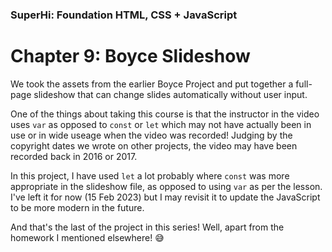 ### SuperHi: Foundation HTML, CSS + JavaScript

# Chapter 9: Boyce Slideshow

We took the assets from the earlier Boyce Project and put together a full-page slideshow that can change slides automatically without user input.

One of the things about taking this course is that the instructor in the video uses `var` as opposed to `const` or `let` which may not have actually been in use or in wide useage when the video was recorded! Judging by the copyright dates we wrote on other projects, the video may have been recorded back in 2016 or 2017.

In this project, I have used `let` a lot probably where `const` was more appropriate in the slideshow file, as opposed to using `var` as per the lesson. I've left it for now (15 Feb 2023) but I may revisit it to update the JavaScript to be more modern in the future.

And that's the last of the project in this series! Well, apart from the homework I mentioned elsewhere! 😅
